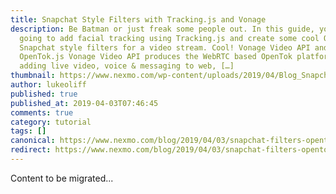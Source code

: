 ```yaml
---
title: Snapchat Style Filters with Tracking.js and Vonage
description: Be Batman or just freak some people out. In this guide, you’re
  going to add facial tracking using Tracking.js and create some cool OpenTok.js
  Snapchat style filters for a video stream. Cool! Vonage Video API and
  OpenTok.js Vonage Video API produces the WebRTC based OpenTok platform for
  adding live video, voice & messaging to web, […]
thumbnail: https://www.nexmo.com/wp-content/uploads/2019/04/Blog_Snapchat-Style-Filters_1200x600.png
author: lukeoliff
published: true
published_at: 2019-04-03T07:46:45
comments: true
category: tutorial
tags: []
canonical: https://www.nexmo.com/blog/2019/04/03/snapchat-filters-opentok-tracking-js-dr
redirect: https://www.nexmo.com/blog/2019/04/03/snapchat-filters-opentok-tracking-js-dr
---
```

Content to be migrated...